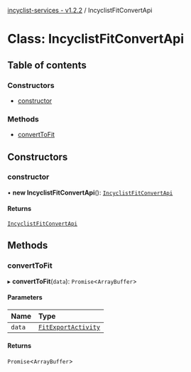 [incyclist-services - v1.2.2](../README.md) / IncyclistFitConvertApi

# Class: IncyclistFitConvertApi

## Table of contents

### Constructors

- [constructor](IncyclistFitConvertApi.md#constructor)

### Methods

- [convertToFit](IncyclistFitConvertApi.md#converttofit)

## Constructors

### constructor

• **new IncyclistFitConvertApi**(): [`IncyclistFitConvertApi`](IncyclistFitConvertApi.md)

#### Returns

[`IncyclistFitConvertApi`](IncyclistFitConvertApi.md)

## Methods

### convertToFit

▸ **convertToFit**(`data`): `Promise`\<`ArrayBuffer`\>

#### Parameters

| Name | Type |
| :------ | :------ |
| `data` | [`FitExportActivity`](../README.md#fitexportactivity) |

#### Returns

`Promise`\<`ArrayBuffer`\>
